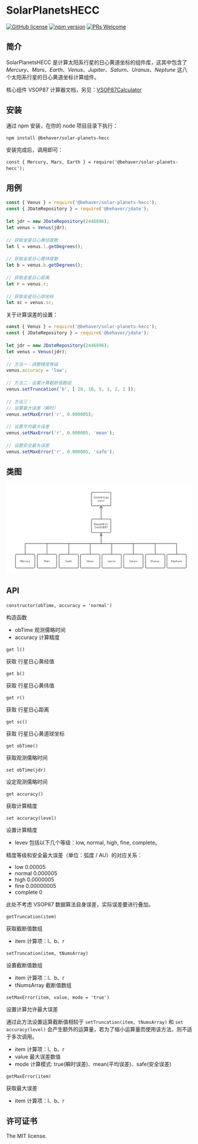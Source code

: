 # SolarPlanetsHECC

[![GitHub license](https://img.shields.io/badge/license-MIT-brightgreen.svg)](#) [![npm version](https://img.shields.io/npm/v/react.svg?style=flat)](https://www.npmjs.com/package/@behaver/solar-planets-hecc) [![PRs Welcome](https://img.shields.io/badge/PRs-welcome-brightgreen.svg)](#)

## 简介

SolarPlanetsHECC 是计算太阳系行星的日心黄道坐标的组件库，这其中包含了 *Mercury*、*Mars*、*Earth*、*Venus*、*Jupiter*、*Saturn*、*Uranus*、*Neptune* 这八个太阳系行星的日心黄道坐标计算组件。

核心组件 VSOP87 计算器文档，另见：[VSOP87Calculator](./doc/VSOP87Calculator.md)

## 安装

通过 npm 安装，在你的 node 项目目录下执行：

`npm install @behaver/solar-planets-hecc`

安装完成后，调用即可：

`const { Mercury, Mars, Earth } = require('@behaver/solar-planets-hecc');`

## 用例

```js
const { Venus } = require('@behaver/solar-planets-hecc');
const { JDateRepository } = require('@behaver/jdate');

let jdr = new JDateRepository(2446896);
let venus = Venus(jdr);

// 获取金星日心黄经度数
let l = venus.l.getDegrees();

// 获取金星日心黄纬度数
let b = venus.b.getDegrees();

// 获取金星日心距离
let r = venus.r;

// 获取金星日心球坐标
let sc = venus.sc;
```

关于计算误差的设置：

```js
const { Venus } = require('@behaver/solar-planets-hecc');
const { JDateRepository } = require('@behaver/jdate');

let jdr = new JDateRepository(2446896);
let venus = Venus(jdr);

// 方法一：调整精度等级
venus.accuracy = 'low';

// 方法二：设置计算截断值数组
venus.setTruncation('b', [ 20, 10, 5, 3, 2, 1 ]);

// 方法三：
// 设置最大误差（瞬时）
venus.setMaxError('r', 0.000005);

// 设置平均最大误差
venus.setMaxError('r', 0.000005, 'mean');

// 设置安全最大误差
venus.setMaxError('r', 0.000005, 'safe');
```

## 类图

![SolarPlanetsHECC](./doc/img/SolarPlanetsHECC.png "SolarPlanetsHECC 组件库类图")

## API

`constructor(obTime, accuracy = 'normal')`

构造函数

* obTime 观测儒略时间
* accuracy 计算精度

`get l()`

获取 行星日心黄经值

`get b()`

获取 行星日心黄纬值

`get r()`

获取 行星日心距离

`get sc()`

获取 行星日心黄道球坐标

`get obTime()`

获取观测儒略时间

`set obTime(jdr)`

设定观测儒略时间

`get accuracy()`

获取计算精度

`set accuracy(level)`

设置计算精度

* levev 包括以下几个等级：low, normal, high, fine, complete。

精度等级和安全最大误差（单位：弧度 / AU）的对应关系：

* low      0.00005 
* normal   0.000005
* high     0.0000005
* fine     0.00000005
* complete 0

此处不考虑 VSOP87 数据算法自身误差，实际误差要进行叠加。

`getTruncation(item)`

获取截断值数组

* item 计算项：l、b、r

`setTruncation(item, tNumsArray)`

设置截断值数组

* item 计算项：l、b、r
* tNumsArray 截断值数组

`setMaxError(item, value, mode = 'true')`

设置计算允许最大误差

通过此方法设置运算截断值相较于 `setTruncation(item, tNumsArray)` 和 `set accuracy(level)` 会产生额外的运算量，若为了缩小运算量而使用该方法，则不适于多次调用。

* item 计算项：l、b、r
* value 最大误差数值
* mode 计算模式: true(瞬时误差)、mean(平均误差)、safe(安全误差)

`getMaxError(item)`

获取最大误差

* item 计算项：l、b、r

## 许可证书

The MIT license.